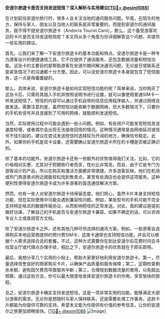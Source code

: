 **安道尔旅遊卡是否支持发送短信？深入解析与实用建议[[TG💪+ @esim1088](https://t.me/s/esim1088)]**

在计划前往安道尔旅行时，很多人会关注当地的通讯服务问题。毕竟，在陌生的地方，保持与家人、朋友以及当地人的联系是非常重要的。而提到安道尔的通讯服务，就不得不提安道尔旅遊卡（Andorra Tourist Card）。那么，这个备受游客欢迎的卡片是否支持发送短信呢？本文将从多个角度为你详细解答这个问题，并提供一些实用的建议。

首先，让我们来了解一下安道尔旅遊卡的基本功能和特点。安道尔旅遊卡是一种专为游客设计的便捷通信工具，它不仅提供了通话服务，还包含数据流量和短信功能。这张卡的主要目的是帮助游客在安道尔期间解决通讯问题，无论是日常联系还是紧急情况下的沟通都十分方便。因此，可以说安道尔旅遊卡本身就包含了短信服务，这一点是毋庸置疑的。

那么，具体来说，安道尔旅遊卡是如何实现短信功能的呢？简单来说，当你购买了这张卡后，只需将其插入手机并按照说明书进行设置，就可以像使用普通SIM卡一样发送短信了。短信的内容可以通过手机自带的信息应用程序输入，并通过网络连接发送。需要注意的是，虽然短信功能依赖于数据网络，但大多数情况下，只要你的手机有信号并且连接到了可用的网络，就能顺利发送短信。

当然，实际使用过程中可能会遇到一些小问题。例如，有些用户可能发现短信发送速度较慢，或者偶尔会出现无法接收回信的情况。这种情况通常是由网络延迟或信号不佳引起的，建议在尝试发送短信时选择较为开阔的地方，确保信号稳定。此外，如果你的手机是双卡设备，还需要确认安道尔旅遊卡所在的卡槽是否被正确识别。

除了基本的功能外，安道尔旅遊卡还有一些额外的优势值得我们关注。比如，它的价格相对实惠，尤其对于短期旅行者而言，性价比非常高。而且，由于它是专门为游客设计的产品，所以在购买和激活方面都非常便捷。许多游客反映，他们在机场或热门旅游景点附近就能轻松找到售卖点，甚至有些酒店也会提供这项服务。这种便利性使得安道尔旅遊卡成为许多游客的首选通信解决方案。

然而，也有一些人对安道尔旅遊卡持保留态度。他们担心，虽然卡片本身支持短信功能，但在实际使用中可能会遇到兼容性问题。例如，某些型号的手机可能不完全支持特定格式的数据传输协议，从而影响短信的正常发送。对此，我的建议是提前做好功课，了解自己的手机是否与安道尔旅遊卡兼容。如果不确定的话，可以咨询专业人士或查阅官方文档。

除了安道尔旅遊卡之外，还有其他几种可供选择的通讯方案。例如，一些游客会选择购买本地运营商提供的预付费SIM卡，这类卡通常也支持短信功能，并且可以根据个人需求选择合适的套餐。不过，这种方式需要你在到达安道尔后花费时间去寻找营业厅或代理点办理手续，相比之下，安道尔旅遊卡的优势就在于即买即用。

最后，我想分享几个实用的小贴士，帮助大家更好地利用安道尔旅遊卡。第一，尽量选择信誉良好的商家购买卡片，以确保产品质量和服务保障；第二，定期检查剩余余额，避免因欠费而导致服务中断；第三，合理规划数据流量的使用，以免超出预算。通过这些方法，你可以最大限度地发挥安道尔旅遊卡的作用，享受愉快的旅程。

总之，安道尔旅遊卡确实支持发送短信，这是一项非常实用的功能，能够满足大部分游客的需求。无论你是想随时与家人保持联系，还是需要处理工作事务，这款卡片都能为你提供可靠的支持。希望本文能为你提供有价值的参考信息，让你的安道尔之旅更加顺畅愉快。[[TG💪+ @esim1088](https://t.me/s/esim1088) ![Image](https://i.postimg.cc/4NQfJmqS/Snipaste-2025-05-13-00-14-12.png)]